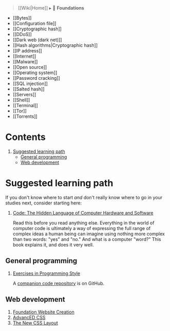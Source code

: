 > [[Wiki|Home]] ▸ :beginner: **Foundations**

* [[Bytes]]
* [[Configuration file]]
* [[Cryptographic hash]]
* [[DDoS]]
* [[Dark web (dark net)]]
* [[Hash algorithms|Cryptographic hash]]
* [[IP address]]
* [[Internet]]
* [[Malware]]
* [[Open source]]
* [[Operating system]]
* [[Password cracking]]
* [[SQL injection]]
* [[Salted hash]]
* [[Servers]]
* [[Shell]]
* [[Terminal]]
* [[Tor]]
* [[Torrents]]

# Contents

1. [Suggested learning path](#suggested-learning-path)
    * [General programming](#general-programming)
    * [Web development](#web-development)

# Suggested learning path

If you don't know where to start *and* don't really know where to go in your studies next, consider starting here:

1. [Code: The Hidden Language of Computer Hardware and Software](http://www.charlespetzold.com/code/)

    Read this before you read anything else. Everything in the world of computer code is ultimately a way of expressing the full range of complex ideas a human being can imagine using nothing more complex than two words: "yes" and "no." And what is a computer "word?" This book explains it, and does it very well.

## General programming

1. [Exercises in Programming Style](http://www.amazon.com/Exercises-Programming-Style-Cristina-Videira/dp/1482227371/)

    A [companion code repository](https://github.com/crista/exercises-in-programming-style) is on GitHub.

## Web development

1. [Foundation Website Creation](https://www.worldcat.org/title/foundation-website-creation-with-css-xhtml-and-javascript/oclc/646766089)
1. [AdvancED CSS](https://www.worldcat.org/title/advanced-css/oclc/500470223)
1. [The New CSS Layout](https://abookapart.com/products/the-new-css-layout)